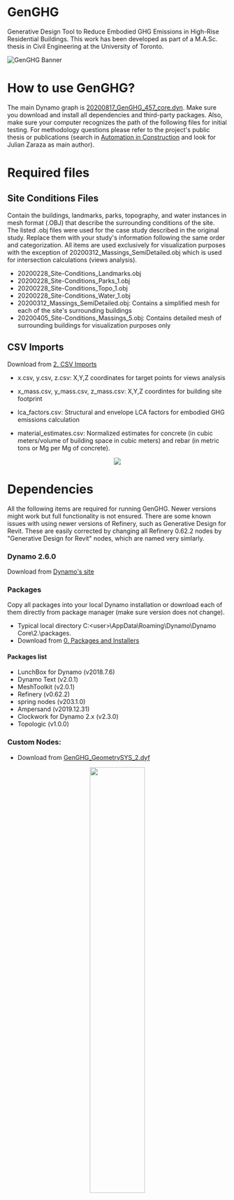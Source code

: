 # GenGHG
Generative Design Tool to Reduce Embodied GHG Emissions in High-Rise Residential Buildings.
This work has been developed as part of a M.A.Sc. thesis in Civil Engineering at the University of Toronto.


![GenGHG Banner](https://www.dropbox.com/s/5lsjhh7ih4tbfdg/2020.12.28%20Github%20Banner%202.png?raw=1)

# How to use GenGHG?
The main Dynamo graph is [20200817_GenGHG_457_core.dyn](https://github.com/julianzpe/GenGHG/blob/master/20200817_GenGHG_457_core.dyn). Make sure you download and install all dependencies and third-party packages. Also, make sure your computer recognizes the path of the following files for initial testing. For methodology questions please refer to the project's public thesis or publications (search in  [Automation in Construction](https://www.sciencedirect.com/journal/automation-in-construction) and look for Julian Zaraza as main author).

# Required files
## Site Conditions Files
Contain the buildings, landmarks, parks, topography, and water instances in mesh format (.OBJ) that describe the surrounding conditions of the site. The listed .obj files were used for the case study described in the original study. Replace them with your study's information following the same order and categorization. All items are used exclusively for visualization purposes with the exception of 20200312_Massings_SemiDetailed.obj which is used for intersection calculations (views analysis). 
- 20200228_Site-Conditions_Landmarks.obj
- 20200228_Site-Conditions_Parks_1.obj
- 20200228_Site-Conditions_Topo_1.obj
- 20200228_Site-Conditions_Water_1.obj
- 20200312_Massings_SemiDetailed.obj: Contains a simplified mesh for each of the site's surrounding buildings
- 20200405_Site-Conditions_Massings_5.obj: Contains detailed mesh of surrounding buildings for visualization purposes only

## CSV Imports
Download from [2. CSV Imports](https://github.com/julianzpe/GenGHG/tree/master/2.%20CSV%20Imports)
- x.csv, y.csv, z.csv: X,Y,Z coordinates for target points for views analysis

- x_mass.csv, y_mass.csv, z_mass.csv: X,Y,Z coordintes for building site footprint 

- lca_factors.csv: Structural and envelope LCA factors for embodied GHG emissions calculation

- material_estimates.csv: Normalized estimates for concrete (in cubic meters/volume of building space in cubic meters) and rebar (in metric tons or Mg per Mg of concrete).

<p align="center">
  <img src="https://www.dropbox.com/s/p9pl0fazjom6a2v/2020.12.28%20GenGHG%20GIF.gif?raw=1">
</p>

# Dependencies
All the following items are required for running GenGHG. Newer versions might work but full functionality is not ensured. There are some known issues with using newer versions of Refinery, such as Generative Design for Revit. These are easily corrected by changing all Refinery 0.62.2 nodes by "Generative Design for Revit" nodes, which are named very simlarly.

### Dynamo 2.6.0 
Download from [Dynamo's site](https://www.dynamobim.org)

### Packages
Copy all packages into your local Dynamo installation or download each of them directly from package manager (make sure version does not change). 

* Typical local directory C:\<user>\AppData\Roaming\Dynamo\Dynamo Core\2.<version>\packages. 
* Download from [0. Packages and Installers](https://github.com/julianzpe/GenGHG/tree/master/0.%20Packages%20and%20Installers)
  
####    Packages list
- LunchBox for Dynamo (v2018.7.6)
- Dynamo Text (v2.0.1)
- MeshToolkit (v2.0.1)
- Refinery (v0.62.2)
- spring nodes (v203.1.0)
- Ampersand (v2019.12.31)
- Clockwork for Dynamo 2.x (v2.3.0)
- Topologic (v1.0.0)

### Custom Nodes:
- Download from [GenGHG_GeometrySYS_2.dyf](https://github.com/julianzpe/GenGHG/blob/master/20200817_GenGHG_457_core.dyn)

<p align="center">
<img src="https://www.dropbox.com/s/535161oyug4u0zp/GenGHG_thumbnail.png?raw=1" width=50% height=50%>
</p>


